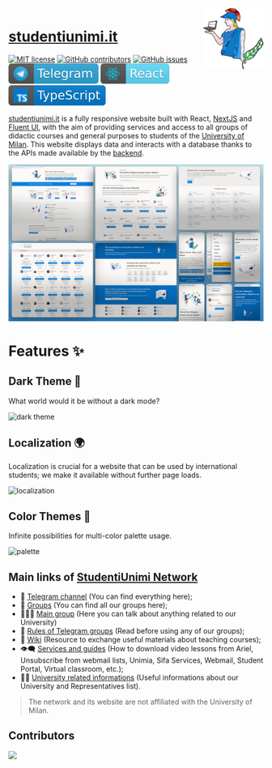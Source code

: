 <img src="public/logo/unimi500.png" width="120" height="120" align="right" />

# [studentiunimi.it](https://studentiunimi.it/)
[![MIT license](https://img.shields.io/badge/License-MIT-blue.svg)](https://lbesson.mit-license.org/) 
[![GitHub contributors](https://badgen.net/github/contributors/StudentiUniMi/website)](https://GitHub.com/StudentiUniMi/website/graphs/contributors/)
[![GitHub issues](https://img.shields.io/github/issues/StudentiUniMi/website)](https://github.com/StudentiUniMi/website/issues/)
[![telegram](./public/svg/telegram.svg)](https://t.me/studenti_unimi) 
[![React](./public/svg/react.svg)](https://it.reactjs.org/) 
[![typescript](./public/svg/typescript.svg)](https://www.typescriptlang.org/) 

[studentiunimi.it](https://studentiunimi.it/) is a fully responsive website built with React, [NextJS](https://nextjs.org/) and [Fluent UI](https://developer.microsoft.com/en-us/fluentui#/), with the aim of providing services and access to all groups of didactic courses and general purposes to students of the [University of Milan](https://www.unimi.it/). This website displays data and interacts with a database thanks to the APIs made available by the [backend](https://github.com/StudentiUniMi/backend).

![preview](public/images/preview.png)

# Features ✨
## Dark Theme 🌚
What world would it be without a dark mode?

![dark theme](https://user-images.githubusercontent.com/52317197/177864085-5764fc13-9657-45f3-bba5-48bd9edce863.png)

## Localization 🌍
Localization is crucial for a website that can be used by international students; we make it available without further page loads.

![localization](https://user-images.githubusercontent.com/52317197/177864684-6def6e5e-2fda-46e2-9435-2e5801db024f.png)

## Color Themes 🍭
Infinite possibilities for multi-color palette usage.

![palette](https://user-images.githubusercontent.com/52317197/177862579-77602480-a180-4ffd-bc8a-6f9df14f337a.png)

## Main links of [StudentiUnimi Network](https://github.com/StudentiUnimi)
- 🛫 [Telegram channel](https://t.me/studenti_unimi) (You can find everything here);
- 📝 [Groups](https://studentiunimi.it/courses) (You can find all our groups here);
- 👨‍👨‍👦 [Main group](https://t.me/unimichat) (Here you can talk about anything related to our University)
- 📮 [Rules of Telegram groups](https://studentiunimi.it/rules) (Read before using any of our groups);
- 📖 [Wiki](https://wiki.studentiunimi.it/) (Resource to exchange useful materials about teaching courses);
- 👁‍🗨 [Services and guides](http://unimia.studentiunimi.it/) (How to download video lessons from Ariel, Unsubscribe from webmail lists, Unimia, Sifa Services, Webmail, Student Portal, Virtual classroom, etc.);
- 👨‍💻 [University related informations](https://studentiunimi.it/university) (Useful informations about our University and Representatives list).

> The network and its website are not affiliated with the University of Milan.

## Contributors
<a href="https://github.com/StudentiUniMi/website/graphs/contributors">
  <img src="https://contrib.rocks/image?repo=StudentiUniMi/website" />
</a>